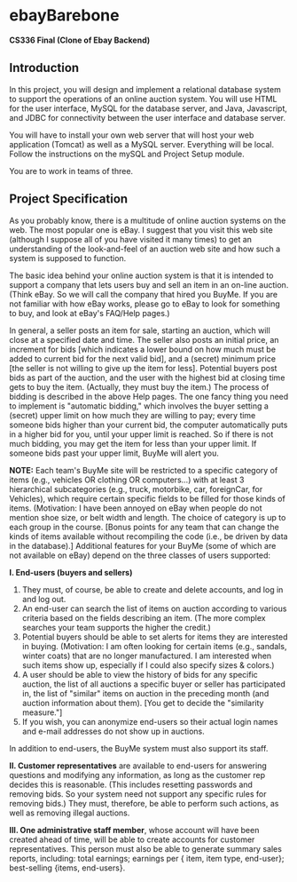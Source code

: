 # ebayBarebone

**CS336 Final (Clone of Ebay Backend)**

## Introduction

In this project, you will design and implement a relational database system to support the operations of an online auction system. You will use HTML for the user interface, MySQL for the database server, and Java, Javascript, and JDBC for connectivity between the user interface and database server.

You will have to install your own web server that will host your web application (Tomcat) as well as a MySQL server. Everything will be local. Follow the instructions on the mySQL and Project Setup module.

You are to work in teams of three.

## Project Specification

As you probably know, there is a multitude of online auction systems on the web. The most popular one is eBay. I suggest that you visit this web site (although I suppose all of you have visited it many times) to get an understanding of the look-and-feel of an auction web site and how such a system is supposed to function.

The basic idea behind your online auction system is that it is intended to support a company that lets users buy and sell an item in an on-line auction. (Think eBay. So we will call the company that hired you BuyMe. If you are not familiar with how eBay works, please go to eBay to look for something to buy, and look at eBay's FAQ/Help pages.)

In general, a seller posts an item for sale, starting an auction, which will close at a specified date and time. The seller also posts an initial price, an increment for bids [which indicates a lower bound on how much must be added to current bid for the next valid bid], and a (secret) minimum price [the seller is not willing to give up the item for less]. Potential buyers post bids as part of the auction, and the user with the highest bid at closing time gets to buy the item. (Actually, they must buy the item.) The process of bidding is described in the above Help pages. The one fancy thing you need to implement is "automatic bidding," which involves the buyer setting a (secret) upper limit on how much they are willing to pay; every time someone bids higher than your current bid, the computer automatically puts in a higher bid for you, until your upper limit is reached. So if there is not much bidding, you may get the item for less than your upper limit. If someone bids past your upper limit, BuyMe will alert you.

**NOTE:** Each team's BuyMe site will be restricted to a specific category of items (e.g., vehicles OR clothing OR computers...) with at least 3 hierarchical subcategories (e.g., truck, motorbike, car, foreignCar, for Vehicles), which require certain specific fields to be filled for those kinds of items. (Motivation: I have been annoyed on eBay when people do not mention shoe size, or belt width and length. The choice of category is up to each group in the course. [Bonus points for any team that can change the kinds of items available without recompiling the code (i.e., be driven by data in the database).] Additional features for your BuyMe (some of which are not available on eBay) depend on the three classes of users supported:

**I. End-users (buyers and sellers)**

1. They must, of course, be able to create and delete accounts, and log in and log out.
2. An end-user can search the list of items on auction according to various criteria based on the fields describing an item. (The more complex searches your team supports the higher the credit.)
3. Potential buyers should be able to set alerts for items they are interested in buying. (Motivation: I am often looking for certain items (e.g., sandals, winter coats) that are no longer manufactured. I am interested when such items show up, especially if I could also specify sizes & colors.)
4. A user should be able to view the history of bids for any specific auction, the list of all auctions a specific buyer or seller has participated in, the list of "similar" items on auction in the preceding month (and auction information about them). [You get to decide the "similarity measure."]
5. If you wish, you can anonymize end-users so their actual login names and e-mail addresses do not show up in auctions.

In addition to end-users, the BuyMe system must also support its staff.

**II. Customer representatives** are available to end-users for answering questions and modifying any information, as long as the customer rep decides this is reasonable. (This includes resetting passwords and removing bids. So your system need not support any specific rules for removing bids.) They must, therefore, be able to perform such actions, as well as removing illegal auctions.

**III. One administrative staff member**, whose account will have been created ahead of time, will be able to create accounts for customer representatives. This person must also be able to generate summary sales reports, including: total earnings; earnings per { item, item type, end-user}; best-selling {items, end-users}.
